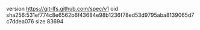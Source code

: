 version https://git-lfs.github.com/spec/v1
oid sha256:531ef774c8e6562b6f43684e98b1236f78ed53d9795aba8139065d7c7ddea076
size 83694
